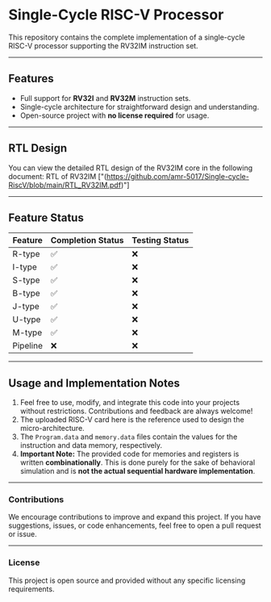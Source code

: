 # Single-Cycle RISC-V Processor

This repository contains the complete implementation of a single-cycle RISC-V processor supporting the RV32IM instruction set.

---

## Features

-   Full support for **RV32I** and **RV32M** instruction sets.
-   Single-cycle architecture for straightforward design and understanding.
-   Open-source project with **no license required** for usage.

---

## RTL Design

You can view the detailed RTL design of the RV32IM core in the following document:
RTL of RV32IM ["(https://github.com/amr-5017/Single-cycle-RiscV/blob/main/RTL_RV32IM.pdf)"]

---

## Feature Status

| Feature      | Completion Status | Testing Status |
| ------------ | ----------------- | -------------- |
| R-type       | ✅                | ❌             |
| I-type       | ✅                | ❌             |
| S-type       | ✅                | ❌             |
| B-type       | ✅                | ❌             |
| J-type       | ✅                | ❌             |
| U-type       | ✅                | ❌             |
| M-type       | ✅                | ❌             |
| Pipeline     | ❌                | ❌             |

---

## Usage and Implementation Notes

1.  Feel free to use, modify, and integrate this code into your projects without restrictions. Contributions and feedback are always welcome!
2.  The uploaded RISC-V card here is the reference used to design the micro-architecture.
3.  The `Program.data` and `memory.data` files contain the values for the instruction and data memory, respectively.
4.  **Important Note:** The provided code for memories and registers is written **combinationally**. This is done purely for the sake of behavioral simulation and is **not the actual sequential hardware implementation**.

---

### Contributions

We encourage contributions to improve and expand this project. If you have suggestions, issues, or code enhancements, feel free to open a pull request or issue.

---

### License

This project is open source and provided without any specific licensing requirements.
